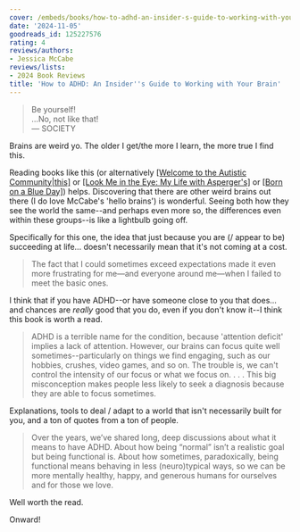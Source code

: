 ```yaml
---
cover: /embeds/books/how-to-adhd-an-insider-s-guide-to-working-with-your-brain.jpg
date: '2024-11-05'
goodreads_id: 125227576
rating: 4
reviews/authors:
- Jessica McCabe
reviews/lists:
- 2024 Book Reviews
title: 'How to ADHD: An Insider''s Guide to Working with Your Brain'
---
```

> Be yourself!  
> …No, not like that!  
> — SOCIETY

Brains are weird yo. The older I get/the more I learn, the more true I find this. 

Reading books like this (or alternatively [[Welcome to the Autistic Community|this]]() or [[Look Me in the Eye: My Life with Asperger's]]() or [[Born on a Blue Day]]()) helps. Discovering that there are other weird brains out there (I do love McCabe's 'hello brains') is wonderful. Seeing both how they see the world the same--and perhaps even more so, the differences even within these groups--is like a lightbulb going off. 

Specifically for this one, the idea that just because you are (/ appear to be) succeeding at life... doesn't necessarily mean that it's not coming at a cost. 

> The fact that I could sometimes exceed expectations made it even more frustrating for me—and everyone around me—when I failed to meet the basic ones.

I think that if you have ADHD--or have someone close to you that does... and chances are *really* good that you do, even if you don't know it--I think this book is worth a read. 

> ADHD is a terrible name for the condition, because 'attention deficit' implies a lack of attention. However, our brains can focus quite well sometimes--particularly on things we find engaging, such as our hobbies, crushes, video games, and so on. The trouble is, we can't control the intensity of our focus or what we focus on. . . . This big misconception makes people less likely to seek a diagnosis because they are able to focus sometimes.

Explanations, tools to deal / adapt to a world that isn't necessarily built for you, and a ton of quotes from a ton of people. 

> Over the years, we’ve shared long, deep discussions about what it means to have ADHD. About how being “normal” isn’t a realistic goal but being functional is. About how sometimes, paradoxically, being functional means behaving in less (neuro)typical ways, so we can be more mentally healthy, happy, and generous humans for ourselves and for those we love.

Well worth the read. 

Onward!

<!--more-->